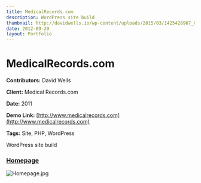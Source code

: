 ```yaml
---
title: MedicalRecords.com
description: WordPress site build
thumbnail: http://davidwells.io/wp-content/uploads/2015/03/1425428967_Homepage.jpg
date: 2012-09-20
layout: Portfolio
---
```


# MedicalRecords.com

**Contributors:** David Wells

**Client:** Medical Records.com

**Date:** 2011

**Demo Link:** [http://www.medicalrecords.com](http://www.medicalrecords.com)

**Tags:** Site, PHP, WordPress

WordPress site build

### [Homepage](id:anchor_1)

![](https://s3-us-west-2.amazonaws.com/assets.davidwells.io/work/medical-records-Homepage.jpg "Homepage.jpg")
